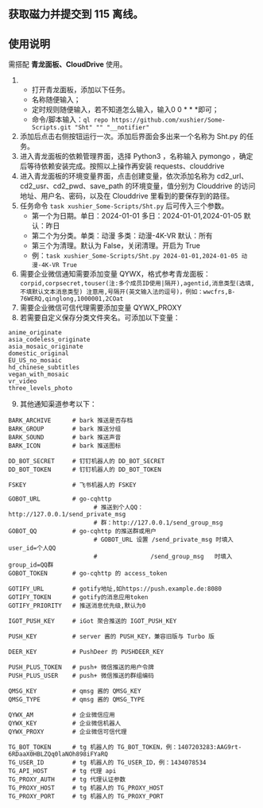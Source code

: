 ## 获取磁力并提交到 115 离线。

## 使用说明
需搭配 **青龙面板、CloudDrive** 使用。
1. - 打开青龙面板，添加以下任务。
   - 名称随便输入；
   - 定时规则随便输入，若不知道怎么输入，输入0 0 * * *即可；
   - 命令/脚本输入：`ql repo https://github.com/xushier/Some-Scripts.git "Sht" "" "__notifier"`
2. 添加后点击右侧按钮运行一次。添加后界面会多出来一个名称为 Sht.py 的任务。
3. 进入青龙面板的依赖管理界面，选择 Python3 ，名称输入 pymongo ，确定后等待依赖安装完成。按照以上操作再安装 requests、clouddrive
4. 进入青龙面板的环境变量界面，点击创建变量，依次添加名称为 cd2_url、cd2_usr、cd2_pwd、save_path 的环境变量，值分别为 Clouddrive 的访问地址、用户名、密码，以及在 Clouddrive 里看到的要保存到的路径。
5. 任务命令 `task xushier_Some-Scripts/Sht.py` 后可传入三个参数。 
   - 第一个为日期。单日：2024-01-01     多日：2024-01-01,2024-01-05    默认：昨日
   - 第二个为分类。单类：动漫           多类：动漫-4K-VR                默认：所有
   - 第三个为清理。默认为 False，关闭清理。开启为 True
   - 例：`task xushier_Some-Scripts/Sht.py 2024-01-01,2024-01-05 动漫-4K-VR True`
6. 需要企业微信通知需要添加变量 QYWX，格式参考青龙面板：`corpid,corpsecret,touser(注:多个成员ID使用|隔开),agentid,消息类型(选填,不填默认文本消息类型) 注意用,号隔开(英文输入法的逗号)，例如：wwcfrs,B-76WERQ,qinglong,1000001,2COat`
7. 需要企业微信可信代理需要添加变量 QYWX_PROXY
8. 若需要自定义保存分类文件夹名。可添加以下变量：
```4k_video
anime_originate
asia_codeless_originate
asia_mosaic_originate
domestic_original
EU_US_no_mosaic
hd_chinese_subtitles
vegan_with_mosaic
vr_video
three_levels_photo
```
9. 其他通知渠道参考以下：
```BARK_PUSH         # bark IP 或设备码，例：https://api.day.app/DxHcxxxxxRxxxxxxcm/
BARK_ARCHIVE      # bark 推送是否存档
BARK_GROUP        # bark 推送分组
BARK_SOUND        # bark 推送声音
BARK_ICON         # bark 推送图标

DD_BOT_SECRET     # 钉钉机器人的 DD_BOT_SECRET
DD_BOT_TOKEN      # 钉钉机器人的 DD_BOT_TOKEN

FSKEY             # 飞书机器人的 FSKEY

GOBOT_URL         # go-cqhttp
                        # 推送到个人QQ：http://127.0.0.1/send_private_msg
                        # 群：http://127.0.0.1/send_group_msg
GOBOT_QQ          # go-cqhttp 的推送群或用户
                        # GOBOT_URL 设置 /send_private_msg 时填入 user_id=个人QQ
                        #               /send_group_msg   时填入 group_id=QQ群
GOBOT_TOKEN       # go-cqhttp 的 access_token

GOTIFY_URL        # gotify地址,如https://push.example.de:8080
GOTIFY_TOKEN      # gotify的消息应用token
GOTIFY_PRIORITY   # 推送消息优先级,默认为0

IGOT_PUSH_KEY     # iGot 聚合推送的 IGOT_PUSH_KEY

PUSH_KEY          # server 酱的 PUSH_KEY，兼容旧版与 Turbo 版

DEER_KEY          # PushDeer 的 PUSHDEER_KEY

PUSH_PLUS_TOKEN   # push+ 微信推送的用户令牌
PUSH_PLUS_USER    # push+ 微信推送的群组编码

QMSG_KEY          # qmsg 酱的 QMSG_KEY
QMSG_TYPE         # qmsg 酱的 QMSG_TYPE

QYWX_AM           # 企业微信应用
QYWX_KEY          # 企业微信机器人
QYWX_PROXY        # 企业微信可信代理

TG_BOT_TOKEN      # tg 机器人的 TG_BOT_TOKEN，例：1407203283:AAG9rt-6RDaaX0HBLZQq0laNOh898iFYaRQ
TG_USER_ID        # tg 机器人的 TG_USER_ID，例：1434078534
TG_API_HOST       # tg 代理 api
TG_PROXY_AUTH     # tg 代理认证参数
TG_PROXY_HOST     # tg 机器人的 TG_PROXY_HOST
TG_PROXY_PORT     # tg 机器人的 TG_PROXY_PORT
```
